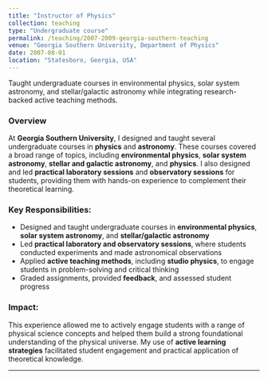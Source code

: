 ```yaml
---
title: "Instructor of Physics"
collection: teaching
type: "Undergraduate course"
permalink: /teaching/2007-2009-georgia-southern-teaching
venue: "Georgia Southern University, Department of Physics"
date: 2007-08-01
location: "Statesboro, Georgia, USA"
---
```


Taught undergraduate courses in environmental physics, solar system astronomy, and stellar/galactic astronomy while integrating research-backed active teaching methods.

### Overview

At **Georgia Southern University**, I designed and taught several undergraduate courses in **physics** and **astronomy**. These courses covered a broad range of topics, including **environmental physics**, **solar system astronomy**, **stellar and galactic astronomy**, and **physics**. I also designed and led **practical laboratory sessions** and **observatory sessions** for students, providing them with hands-on experience to complement their theoretical learning.

### Key Responsibilities:
- Designed and taught undergraduate courses in **environmental physics**, **solar system astronomy**, and **stellar/galactic astronomy**
- Led **practical laboratory and observatory sessions**, where students conducted experiments and made astronomical observations
- Applied **active teaching methods**, including **studio physics**, to engage students in problem-solving and critical thinking
- Graded assignments, provided **feedback**, and assessed student progress

### Impact:
This experience allowed me to actively engage students with a range of physical science concepts and helped them build a strong foundational understanding of the physical universe. My use of **active learning strategies** facilitated student engagement and practical application of theoretical knowledge.

---

